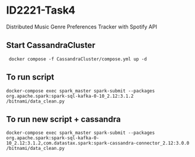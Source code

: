 # ID2221-Task4
 Distributed Music Genre Preferences Tracker with Spotify API


## Start CassandraCluster
```
 docker compose -f CassandraCluster/compose.yml up -d
```

## To run script
```
docker-compose exec spark_master spark-submit --packages org.apache.spark:spark-sql-kafka-0-10_2.12:3.1.2 /bitnami/data_clean.py
```

## To run new script + cassandra 
```
docker-compose exec spark_master spark-submit --packages org.apache.spark:spark-sql-kafka-0-10_2.12:3.1.2,com.datastax.spark:spark-cassandra-connector_2.12:3.0.0 /bitnami/data_clean.py
```